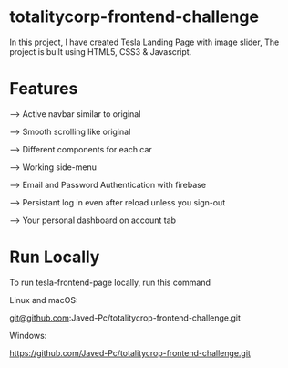 # totalitycorp-frontend-challenge
In this project, I have created Tesla Landing Page with image slider, The project is built using HTML5, CSS3 &amp; Javascript.


# Features
--> Active navbar similar to original

--> Smooth scrolling like original

--> Different components for each car

--> Working side-menu

--> Email and Password Authentication with firebase

--> Persistant log in even after reload unless you sign-out

--> Your personal dashboard on account tab

# Run Locally
To run tesla-frontend-page locally, run this command

Linux and macOS:

git@github.com:Javed-Pc/totalitycrop-frontend-challenge.git

Windows:

https://github.com/Javed-Pc/totalitycrop-frontend-challenge.git
